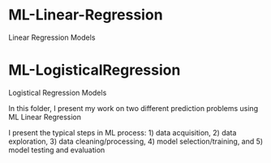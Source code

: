 # ML-Linear-Regression
Linear Regression Models
# ML-LogisticalRegression
Logistical Regression Models

In this folder, I present my work on two different prediction problems using ML Linear Regression

I present the typical steps in ML process: 1) data acquisition, 2) data exploration, 3) data cleaning/processing, 4) model selection/training, and 5) model testing and evaluation
